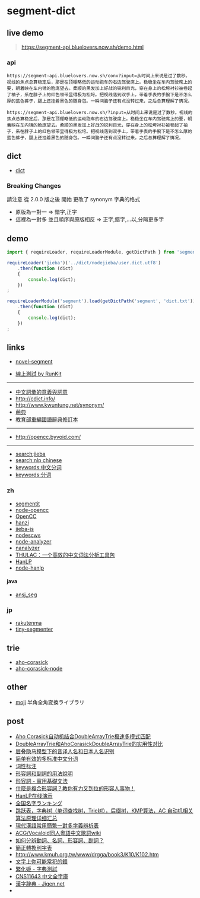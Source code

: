# segment-dict

## live demo

> https://segment-api.bluelovers.now.sh/demo.html

### api

```
https://segment-api.bluelovers.now.sh/conv?input=从时间上来说是过了数秒。视线的焦点总算稳定后，那是在顶棚略低的运动跑车的右边驾驶席上。稳稳坐在车内驾驶席上的要，朝着映在车内镜的脸庞望去。柔顺的黑发加上好战的锐利目光，穿在身上的松垮衬衫被卷起了袖子，系在脖子上的红色领带显得极为松垮。把视线落到双手上，带着手表的手腕下是不怎么厚的蓝色裤子，腿上还挂着黑色的随身包。一瞬间脑子还有点没转过来，之后总算理解了情况。
```

```
https://segment-api.bluelovers.now.sh/?input=从时间上来说是过了数秒。视线的焦点总算稳定后，那是在顶棚略低的运动跑车的右边驾驶席上。稳稳坐在车内驾驶席上的要，朝着映在车内镜的脸庞望去。柔顺的黑发加上好战的锐利目光，穿在身上的松垮衬衫被卷起了袖子，系在脖子上的红色领带显得极为松垮。把视线落到双手上，带着手表的手腕下是不怎么厚的蓝色裤子，腿上还挂着黑色的随身包。一瞬间脑子还有点没转过来，之后总算理解了情况。
```

## dict

* [dict](https://github.com/bluelovers/ws-segment/tree/master/packages/segment-dict/dict)

### Breaking Changes

請注意 從 2.0.0 版之後 開始 更改了 synonym 字典的格式

* 原版為一對一 => 錯字,正字
* 這裡為一對多 並且順序與原版相反 => 正字,錯字,...以,分隔更多字

## demo

```ts
import { requireLoader, requireLoaderModule, getDictPath } from 'segment-dict';

requireLoader('jieba')('../dict/nodejieba/user.dict.utf8')
	.then(function (dict)
	{
		console.log(dict);
	})
;

requireLoaderModule('segment').load(getDictPath('segment', 'dict.txt'))
	.then(function (dict)
	{
		console.log(dict);
	})
;
```

## links

* [novel-segment](https://github.com/bluelovers/ws-segment/tree/master/packages/novel-segment)

* [線上測試 by RunKit](https://npm.runkit.com/novel-segment)

---

* [中文詞彙的意義與詞意](http://cwn.ling.sinica.edu.tw/query1.htm)
* http://cdict.info/
* http://www.kwuntung.net/synonym/
* [萌典](https://www.moedict.tw)
* [教育部重編國語辭典修訂本](http://dict.revised.moe.edu.tw/cgi-bin/cbdic/gsweb.cgi?ccd=bKKilu&o=e0&sec=sec1&index=1)

---

* http://opencc.byvoid.com/

---

* [search:jieba](https://www.npmjs.com/search?q=jieba)
* [search:nlp chinese](https://www.npmjs.com/search?q=nlp%20chinese)
* [keywords:中文分词](https://www.npmjs.com/search?q=keywords:%E4%B8%AD%E6%96%87%E5%88%86%E8%AF%8D)
* [keywords:分词](https://www.npmjs.com/search?q=keywords:%E5%88%86%E8%AF%8D)

### zh

* [segmentit](https://www.npmjs.com/package/segmentit)
* [node-opencc](https://github.com/compulim/node-opencc)
* [OpenCC](https://github.com/BYVoid/OpenCC)
* [hanzi](https://www.npmjs.com/package/hanzi)
* [jieba-js](https://github.com/bluelovers/jieba-js)
* [nodescws](https://github.com/dotSlashLu/nodescws)
* [node-analyzer](https://www.npmjs.com/package/node-analyzer)
* [nanalyzer](https://www.npmjs.com/package/nanalyzer)
* [THULAC：一个高效的中文词法分析工具包](http://thulac.thunlp.org/)
* [HanLP](https://github.com/hankcs/HanLP)
* [node-hanlp](https://github.com/beyai/node-hanlp)


#### java

* [ansj_seg](https://github.com/NLPchina/ansj_seg)

### jp

* [rakutenma](https://www.npmjs.com/package/rakutenma)
* [tiny-segmenter](https://github.com/leungwensen/tiny-segmenter)

## trie

* [aho-corasick](https://github.com/xudejian/aho-corasick)
* [aho-corasick-node](https://github.com/guofei/aho-corasick-node)

## other

* [moji](https://github.com/niwaringo/moji) 半角全角変換ライブラリ

## post

* [Aho Corasick自动机结合DoubleArrayTrie极速多模式匹配](http://www.hankcs.com/program/algorithm/aho-corasick-double-array-trie.html)
* [DoubleArrayTrie和AhoCorasickDoubleArrayTrie的实用性对比](http://www.hankcs.com/program/algorithm/double-array-trie-vs-aho-corasick-double-array-trie.html)
* [层叠隐马模型下的音译人名和日本人名识别](http://www.hankcs.com/nlp/name-transliteration-cascaded-hidden-markov-model-and-japanese-personal-names-recognition.html)
* [简单有效的多标准中文分词](http://www.hankcs.com/nlp/segment/multi-criteria-cws.html)
* [词性标注](http://www.hankcs.com/nlp/part-of-speech-tagging.html)
* [形容詞和副詞的用法說明](http://210.240.55.2/~t311/moe/engb5/diagnose/adj_adv/adjandadv_e.htm)
* [形容詞 - 實用基礎文法](http://www.taiwantestcentral.com/Grammar/Title.aspx?ID=4)
* [什麼是複合形容詞？教你有力又到位的形容人事物！](https://tw.blog.voicetube.com/archives/11889 "Permalink to 【實用】什麼是複合形容詞？教你有力又到位的形容人事物！")
* [HanLP在线演示](http://hanlp.hankcs.com/)
* [全国名字ランキング](https://myoji-yurai.net/prefectureRanking.htm)
* [跳跃表，字典树（单词查找树，Trie树），后缀树，KMP算法，AC 自动机相关算法原理详细汇总](https://blog.csdn.net/zhongwen7710/article/details/39274349)
* [現代漢語常用簡繁一對多字義辨析表](http://ytenx.org/byohlyuk/KienxPyan)
* [ACG/Vocaloid同人粵語中文歌詞wiki](http://canto.acgvlyric.org/doku.php/w:%E7%94%A8%E5%AD%97%E6%A8%99%E6%BA%96?redirect=1)
* [如何分辨動詞、名詞、形容詞、副詞？](https://tw.answers.yahoo.com/question/index?qid=20130404000010KK03888)
* [簡正轉換別字表](http://founder.acgvlyric.org/iu/doku.php/w:%E7%B0%A1%E6%AD%A3%E8%BD%89%E6%8F%9B%E5%88%A5%E5%AD%97%E8%A1%A8?fbclid=IwAR2SOQvnvierjEc6goeHLGuOUz-awHlxTbOSN7IeYeI_vOmk3HBDXrLdT2U)
* http://www.kmuh.org.tw/www/drgga/book3/K10/K102.htm
* [文字上你可能常犯的錯](https://www.facebook.com/wordscooker/)
* [繁化姬 - 字典測試](https://gist.github.com/n6333373/f06a3aa27fcde0ba31c5955cfc33ca85)
* [CNS11643 中文全字庫](https://www.cns11643.gov.tw/index.jsp)
* [漢字辞典 - Jigen.net](https://jigen.net/)
* 

